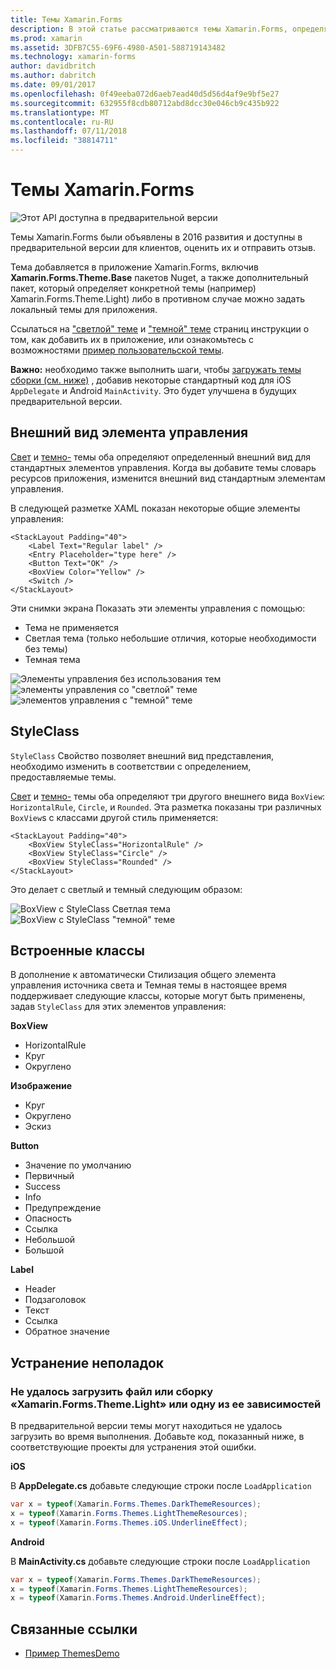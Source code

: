 ```yaml
---
title: Темы Xamarin.Forms
description: В этой статье рассматриваются темы Xamarin.Forms, определяющим конкретных визуальное представление для стандартных представлений.
ms.prod: xamarin
ms.assetid: 3DFB7C55-69F6-4980-A501-588719143482
ms.technology: xamarin-forms
author: davidbritch
ms.author: dabritch
ms.date: 09/01/2017
ms.openlocfilehash: 0f49eeba072d6aeb7ead40d5d56d4af9e9bf5e27
ms.sourcegitcommit: 632955f8cdb80712abd8dcc30e046cb9c435b922
ms.translationtype: MT
ms.contentlocale: ru-RU
ms.lasthandoff: 07/11/2018
ms.locfileid: "38814711"
---
```

# <a name="xamarinforms-themes"></a>Темы Xamarin.Forms

![](~/media/shared/preview.png "Этот API доступна в предварительной версии")

Темы Xamarin.Forms были объявлены в 2016 развития и доступны в предварительной версии для клиентов, оценить их и отправить отзыв.

Тема добавляется в приложение Xamarin.Forms, включив **Xamarin.Forms.Theme.Base** пакетов Nuget, а также дополнительный пакет, который определяет конкретной темы (например) Xamarin.Forms.Theme.Light) либо в противном случае можно задать локальный темы для приложения.

Ссылаться на ["светлой" теме](light.md) и ["темной" теме](dark.md) страниц инструкции о том, как добавить их в приложение, или ознакомьтесь с возможностями [пример пользовательской темы](custom.md).

**Важно:** необходимо также выполнить шаги, чтобы [загружать темы сборки (см. ниже)](#loadtheme) , добавив некоторые стандартный код для iOS `AppDelegate` и Android `MainActivity`. Это будет улучшена в будущих предварительной версии.


## <a name="control-appearance"></a>Внешний вид элемента управления

[Свет](light.md) и [темно-](dark.md) темы оба определяют определенный внешний вид для стандартных элементов управления. Когда вы добавите темы словарь ресурсов приложения, изменится внешний вид стандартным элементам управления.

В следующей разметке XAML показан некоторые общие элементы управления:

```xaml
<StackLayout Padding="40">
    <Label Text="Regular label" />
    <Entry Placeholder="type here" />
    <Button Text="OK" />
    <BoxView Color="Yellow" />
    <Switch />
</StackLayout>
```

Эти снимки экрана Показать эти элементы управления с помощью:

* Тема не применяется
* Светлая тема (только небольшие отличия, которые необходимости без темы)
* Темная тема

![](images/standard-none-sml.png "Элементы управления без использования тем") ![](images/standard-light-sml.png "элементы управления со \"светлой\" теме") ![](images/standard-dark-sml.png "элементов управления с \"темной\" теме")

<a name="styleclass" />

## <a name="styleclass"></a>StyleClass

`StyleClass` Свойство позволяет внешний вид представления, необходимо изменить в соответствии с определением, предоставляемые темы.

[Свет](light.md) и [темно-](dark.md) темы оба определяют три другого внешнего вида `BoxView`: `HorizontalRule`, `Circle`, и `Rounded`. Эта разметка показаны три различных `BoxView`s с классами другой стиль применяется:

```xaml
<StackLayout Padding="40">
    <BoxView StyleClass="HorizontalRule" />
    <BoxView StyleClass="Circle" />
    <BoxView StyleClass="Rounded" />
</StackLayout>
```

Это делает с светлый и темный следующим образом:

![](images/boxview-light-sml.png "BoxView с StyleClass Светлая тема") ![](images/boxview-dark-sml.png "BoxView с StyleClass \"темной\" теме")

<a name="builtin" />

## <a name="built-in-classes"></a>Встроенные классы

В дополнение к автоматически Стилизация общего элемента управления источника света и Темная темы в настоящее время поддерживает следующие классы, которые могут быть применены, задав `StyleClass` для этих элементов управления:

**BoxView**

* HorizontalRule
* Круг
* Округлено

**Изображение**

* Круг
* Округлено
* Эскиз

**Button**

* Значение по умолчанию
* Первичный
* Success
* Info
* Предупреждение
* Опасность
* Ссылка
* Небольшой
* Большой

**Label**

* Header
* Подзаголовок
* Текст
* Ссылка
* Обратное значение


## <a name="troubleshooting"></a>Устранение неполадок

<a name="loadtheme" />

### <a name="could-not-load-file-or-assembly-xamarinformsthemelight-or-one-of-its-dependencies"></a>Не удалось загрузить файл или сборку «Xamarin.Forms.Theme.Light» или одну из ее зависимостей

В предварительной версии темы могут находиться не удалось загрузить во время выполнения. Добавьте код, показанный ниже, в соответствующие проекты для устранения этой ошибки.

**iOS**

В **AppDelegate.cs** добавьте следующие строки после `LoadApplication`

```csharp
var x = typeof(Xamarin.Forms.Themes.DarkThemeResources);
x = typeof(Xamarin.Forms.Themes.LightThemeResources);
x = typeof(Xamarin.Forms.Themes.iOS.UnderlineEffect);
```

**Android**

В **MainActivity.cs** добавьте следующие строки после `LoadApplication`

```csharp
var x = typeof(Xamarin.Forms.Themes.DarkThemeResources);
x = typeof(Xamarin.Forms.Themes.LightThemeResources);
x = typeof(Xamarin.Forms.Themes.Android.UnderlineEffect);
```


## <a name="related-links"></a>Связанные ссылки

- [Пример ThemesDemo](https://github.com/xamarin/xamarin-forms-samples/tree/master/Themes/ThemesDemo)
